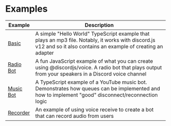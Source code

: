 # Examples

| Example                  | Description                                                                                                                                                       |
|--------------------------|-------------------------------------------------------------------------------------------------------------------------------------------------------------------|
| [Basic](./basic)         | A simple "Hello World" TypeScript example that plays an mp3 file. Notably, it works with discord.js v12 and so it also contains an example of creating an adapter |
| [Radio Bot](./radio-bot) | A fun JavaScript example of what you can create using @discordjs/voice. A radio bot that plays output from your speakers in a Discord voice channel               |
| [Music Bot](./music-bot) | A TypeScript example of a YouTube music bot. Demonstrates how queues can be implemented and how to implement "good" disconnect/reconnection logic                 |
| [Recorder](./recorder)   | An example of using voice receive to create a bot that can record audio from users                                                                                |
